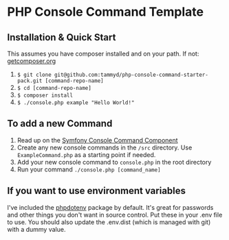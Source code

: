 # PHP Console Command Template

## Installation & Quick Start

This assumes you have composer installed and on your path. If not: [getcomposer.org](https://getcomposer.org/)

1. `$ git clone git@github.com:tammyd/php-console-command-starter-pack.git [command-repo-name]`
2. `$ cd [command-repo-name]`
3. `$ composer install`
4. `$ ./console.php example "Hello World!"`

## To add a new Command

1. Read up on the [Symfony Console Command Component](http://symfony.com/doc/current/components/console.html)
2. Create any new console commands in the `/src` directory. Use `ExampleCommand.php` as a starting point if needed.
3. Add your new console command to `console.php` in the root directory
4. Run your command `./console.php [command_name]`

## If you want to use environment variables

I've included the [phpdotenv](https://github.com/vlucas/phpdotenv) package by default. It's great for 
 passwords and other things you don't want in source control. Put these in your .env file
 to use. You should also update the .env.dist (which is managed with git) with a dummy value.